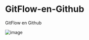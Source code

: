 # GitFlow-en-Github
GitFlow en Github

![image](https://user-images.githubusercontent.com/84981849/139367109-41ffdb9a-2abf-4139-b15d-08fff97de317.png)

